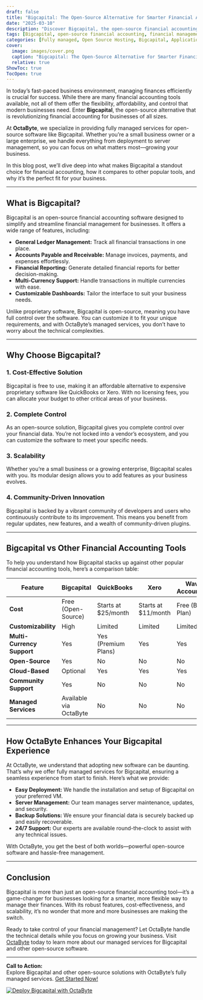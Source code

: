 ```yaml
---
draft: false
title: "Bigcapital: The Open-Source Alternative for Smarter Financial Accounting"
date: "2025-03-10"
description: "Discover Bigcapital, the open-source financial accounting software that empowers businesses with smarter, customizable, and cost-effective financial management. Learn how it compares to other tools and why it’s the perfect choice for your business."
tags: [Bigcapital, open-source financial accounting, financial management software, open-source accounting tools, Bigcapital vs QuickBooks, Bigcapital vs Xero, free accounting software, managed open-source software, OctaByte, financial accounting solutions]
categories: [Fully managed, Open Source Hosting, Bigcapital, Applications, Invoicing And Payments]
cover:
  image: images/cover.png
  caption: "Bigcapital: The Open-Source Alternative for Smarter Financial Accounting"
  relative: true
ShowToc: true
TocOpen: true
---
```



In today’s fast-paced business environment, managing finances efficiently is crucial for success. While there are many financial accounting tools available, not all of them offer the flexibility, affordability, and control that modern businesses need. Enter **Bigcapital**, the open-source alternative that is revolutionizing financial accounting for businesses of all sizes.

At **OctaByte**, we specialize in providing fully managed services for open-source software like Bigcapital. Whether you’re a small business owner or a large enterprise, we handle everything from deployment to server management, so you can focus on what matters most—growing your business.

In this blog post, we’ll dive deep into what makes Bigcapital a standout choice for financial accounting, how it compares to other popular tools, and why it’s the perfect fit for your business.

---

## What is Bigcapital?

Bigcapital is an open-source financial accounting software designed to simplify and streamline financial management for businesses. It offers a wide range of features, including:

- **General Ledger Management:** Track all financial transactions in one place.
- **Accounts Payable and Receivable:** Manage invoices, payments, and expenses effortlessly.
- **Financial Reporting:** Generate detailed financial reports for better decision-making.
- **Multi-Currency Support:** Handle transactions in multiple currencies with ease.
- **Customizable Dashboards:** Tailor the interface to suit your business needs.

Unlike proprietary software, Bigcapital is open-source, meaning you have full control over the software. You can customize it to fit your unique requirements, and with OctaByte’s managed services, you don’t have to worry about the technical complexities.

---

## Why Choose Bigcapital?

### 1. **Cost-Effective Solution**
Bigcapital is free to use, making it an affordable alternative to expensive proprietary software like QuickBooks or Xero. With no licensing fees, you can allocate your budget to other critical areas of your business.

### 2. **Complete Control**
As an open-source solution, Bigcapital gives you complete control over your financial data. You’re not locked into a vendor’s ecosystem, and you can customize the software to meet your specific needs.

### 3. **Scalability**
Whether you’re a small business or a growing enterprise, Bigcapital scales with you. Its modular design allows you to add features as your business evolves.

### 4. **Community-Driven Innovation**
Bigcapital is backed by a vibrant community of developers and users who continuously contribute to its improvement. This means you benefit from regular updates, new features, and a wealth of community-driven plugins.

---

## Bigcapital vs Other Financial Accounting Tools

To help you understand how Bigcapital stacks up against other popular financial accounting tools, here’s a comparison table:

| Feature                  | Bigcapital           | QuickBooks          | Xero                 | Wave Accounting      |
|--------------------------|----------------------|---------------------|----------------------|----------------------|
| **Cost**                 | Free (Open-Source)   | Starts at $25/month | Starts at $11/month  | Free (Basic Plan)    |
| **Customizability**      | High                 | Limited             | Limited              | Limited              |
| **Multi-Currency Support** | Yes                | Yes (Premium Plans) | Yes                  | Yes                  |
| **Open-Source**          | Yes                  | No                  | No                   | No                   |
| **Cloud-Based**          | Optional             | Yes                 | Yes                  | Yes                  |
| **Community Support**    | Yes                  | No                  | No                   | No                   |
| **Managed Services**     | Available via OctaByte | No                 | No                   | No                   |

---

## How OctaByte Enhances Your Bigcapital Experience

At OctaByte, we understand that adopting new software can be daunting. That’s why we offer fully managed services for Bigcapital, ensuring a seamless experience from start to finish. Here’s what we provide:

- **Easy Deployment:** We handle the installation and setup of Bigcapital on your preferred VM.
- **Server Management:** Our team manages server maintenance, updates, and security.
- **Backup Solutions:** We ensure your financial data is securely backed up and easily recoverable.
- **24/7 Support:** Our experts are available round-the-clock to assist with any technical issues.

With OctaByte, you get the best of both worlds—powerful open-source software and hassle-free management.

---

## Conclusion

Bigcapital is more than just an open-source financial accounting tool—it’s a game-changer for businesses looking for a smarter, more flexible way to manage their finances. With its robust features, cost-effectiveness, and scalability, it’s no wonder that more and more businesses are making the switch.

Ready to take control of your financial management? Let OctaByte handle the technical details while you focus on growing your business. Visit [OctaByte](https://octabyte.io) today to learn more about our managed services for Bigcapital and other open-source software.

---

**Call to Action:**  
Explore Bigcapital and other open-source solutions with OctaByte’s fully managed services. [Get Started Now!](https://octabyte.io)

[![Deploy Bigcapital with OctaByte](/images/deploy-on-octabyte.png)](https://octabyte.io/fully-managed-open-source-services/applications/invoicing-and-payments/bigcapital)